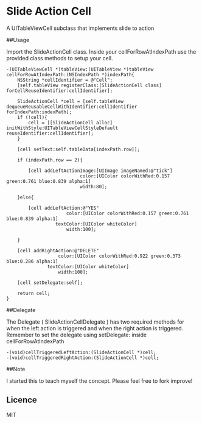 Slide Action Cell
===============

A UITableViewCell subclass that implements slide to action

##Usage

Import the SlideActionCell class. Inside your cellForRowAtIndexPath use the provided class methods to setup your cell.

```objc
-(UITableViewCell *)tableView:(UITableView *)tableView cellForRowAtIndexPath:(NSIndexPath *)indexPath{
    NSString *cellIdentifier = @"Cell";
    [self.tableView registerClass:[SlideActionCell class] forCellReuseIdentifier:cellIdentifier];

    SlideActionCell *cell = [self.tableView dequeueReusableCellWithIdentifier:cellIdentifier forIndexPath:indexPath];
    if (!cell){
        cell = [[SlideActionCell alloc] initWithStyle:UITableViewCellStyleDefault reuseIdentifier:cellIdentifier];
    }

    [cell setText:self.tableData[indexPath.row]];

    if (indexPath.row == 2){

        [cell addLeftActionImage:[UIImage imageNamed:@"tick"]
                           color:[UIColor colorWithRed:0.157 green:0.761 blue:0.839 alpha:1]
                           width:80];

    }else{

        [cell addLeftAction:@"YES"
                      color:[UIColor colorWithRed:0.157 green:0.761 blue:0.839 alpha:1]
                  textColor:[UIColor whiteColor]
                      width:100];

    }

    [cell addRightAction:@"DELETE"
                   color:[UIColor colorWithRed:0.922 green:0.373 blue:0.286 alpha:1]
               textColor:[UIColor whiteColor]
                   width:100];

    [cell setDelegate:self];

    return cell;
}
```

##Delegate

The Delegate ( SlideActionCellDelegate ) has two required methods for when the left action is triggered and when the right action is triggered. Remember to set the delegate using setDelegate: inside cellForRowAtIndexPath

```objc
-(void)cellTriggeredLeftAction:(SlideActionCell *)cell;
-(void)cellTriggeredRightAction:(SlideActionCell *)cell;
```

##Note

I started this to teach myself the concept. Please feel free to fork improve!

## Licence

MIT 





